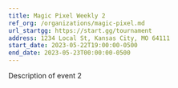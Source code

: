 ```yaml
---
title: Magic Pixel Weekly 2
ref_org: /organizations/magic-pixel.md
url_startgg: https://start.gg/tournament
address: 1234 Local St, Kansas City, MO 64111
start_date: 2023-05-22T19:00:00-0500 
end_date: 2023-05-23T00:00:00-0500
---
```


Description of event 2